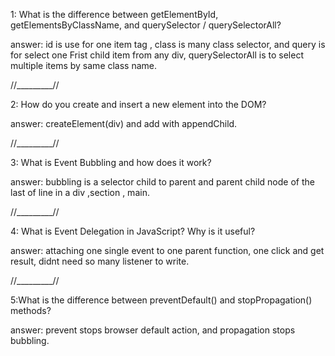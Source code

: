 1: What is the difference between getElementById, getElementsByClassName,
 and querySelector / querySelectorAll?

 answer: id is use for one item tag , class is many class selector, and query is for select one Frist child item from any div, querySelectorAll is to select multiple items by same class name.


//_________//

2: How do you create and insert a new element into the DOM?

answer: createElement(div) and add with appendChild.

//_________//

3: What is Event Bubbling and how does it work?

answer: bubbling is a selector child to parent and parent child node of the last of line in a div ,section , main.

//_________//

4: What is Event Delegation in JavaScript? Why is it useful?

answer: attaching one single event to one  parent function,  one click and get result, didnt need so many listener to write.


//_________//


5:What is the difference between preventDefault() and stopPropagation() methods?

answer: prevent stops browser default action, and propagation stops bubbling.
